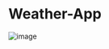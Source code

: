 # Weather-App
![image](https://user-images.githubusercontent.com/76613993/174831488-4c955160-3466-4403-b375-915d7d456e80.png)
